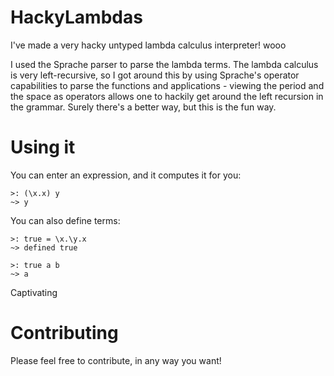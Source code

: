 HackyLambdas
============

I've made a very hacky untyped lambda calculus interpreter! wooo

I used the Sprache parser to parse the lambda terms. The lambda calculus is very left-recursive, so I got around this by using Sprache's operator capabilities to parse the functions and applications - viewing the period and the space as operators allows one to hackily get around the left recursion in the grammar. Surely there's a better way, but this is the fun way.

Using it
========

You can enter an expression, and it computes it for you:

```
>: (\x.x) y
~> y
```

You can also define terms:

```
>: true = \x.\y.x
~> defined true

>: true a b
~> a
```

Captivating

Contributing
============

Please feel free to contribute, in any way you want!
